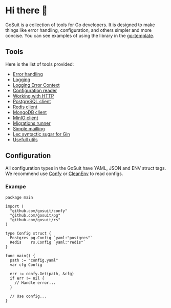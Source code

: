 # Hi there 👋

GoSuit is a collection of tools for Go developers. It is designed to make things like error handling, configuration, and others simpler and more concise. You can see examples of using the library in the <a href="https://github.com/nikitaSstepanov/go-template">go-template</a>.

## Tools

Here is the list of tools provided:

- <a href="https://github.com/gosuit/e">Error handling</a>
- <a href="https://github.com/gosuit/sl">Logging</a>
- <a href="https://github.com/gosuit/lec">Logging Error Context</a>
- <a href="https://github.com/gosuit/confy">Configuration reader</a>
- <a href="https://github.com/gosuit/httper">Working with HTTP</a>
- <a href="https://github.com/gosuit/pg">PostgreSQL client</a>
- <a href="https://github.com/gosuit/rs">Redis client</a>
- <a href="https://github.com/gosuit/mongo">MongoDB client</a>
- <a href="https://github.com/gosuit/minio">MinIO client</a>
- <a href="https://github.com/gosuit/migrate">Migrations runner</a>
- <a href="https://github.com/gosuit/mail">Simple mailling</a>
- <a href="https://github.com/gosuit/gins">Lec syntactic sugar for Gin</a>
- <a href="https://github.com/gosuit/utils">Usefull utils</a>

## Configuration

All configuration types in the GoSuit have YAML, JSON and ENV struct tags. We recommend use <a href="https://github.com/gosuit/confy">Confy</a> or <a href="https://github.com/ilyakaznacheev/cleanenv">CleanEnv</a> to read configs.

### Exampe

```golang
package main

import (
  "github.com/gosuit/confy"
  "github.com/gosuit/pg"
  "github.com/gosuit/rs"
)

type Config struct {
  Postgres pg.Config `yaml:"postgres"`
  Redis    rs.Config `yaml:"redis"`
}

func main() {
  path := "config.yaml"
  var cfg Config

  err := confy.Get(path, &cfg)
  if err != nil {
    // Handle error...
  }

  // Use config...
}
```
